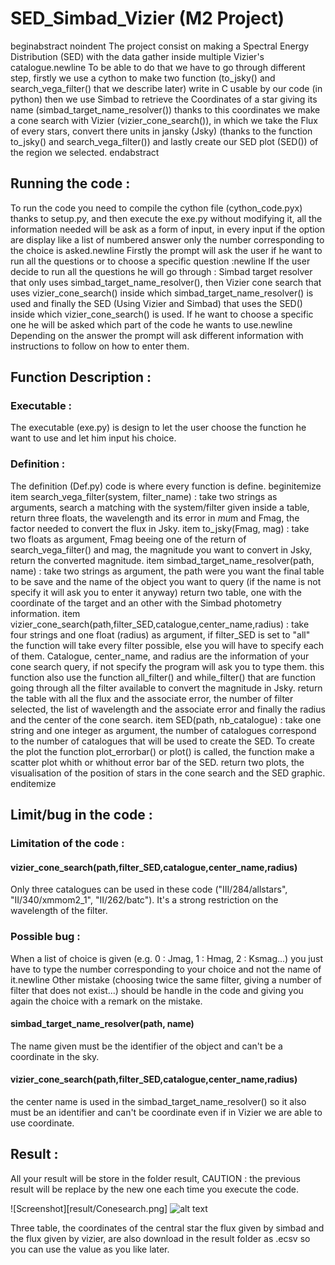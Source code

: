 # SED_Simbad_Vizier (M2 Project)


beginabstract
noindent 
The project consist on making a Spectral Energy Distribution (SED) with the data gather inside multiple Vizier's catalogue.newline To be able to do that we have to go through different step, firstly we use a cython to make two function (to_jsky() and search_vega_filter() that we describe later) write in C usable by our code (in python) then we use Simbad to retrieve the Coordinates of a star giving its name (simbad_target_name_resolver()) thanks to this coordinates we make a cone search with Vizier (vizier_cone_search()), in which we take the Flux of every stars, convert there units in jansky (Jsky) (thanks to the function to_jsky() and search_vega_filter()) and lastly create our SED plot (SED()) of the region we selected.
endabstract

## Running the code :
To run the code you need to compile the cython file (cython_code.pyx) thanks to setup.py, and then execute the exe.py without modifying it, all the information needed will be ask as a form of input, in every input if the option are display like a list of numbered answer only the number corresponding to the choice is asked.newline Firstly the prompt will ask the user if he want to run all the questions or to choose a specific question :newline If the user decide to run all the questions he will go through : Simbad target resolver that only uses simbad_target_name_resolver(), then Vizier cone search that uses vizier_cone_search() inside which simbad_target_name_resolver() is used and finally the SED (Using Vizier and Simbad) that uses the SED() inside which vizier_cone_search() is used.
If he want to choose a specific one he will be asked which part of the code he wants to use.newline
Depending on the answer the prompt will ask different information with instructions to follow on how to enter them.
## Function Description :
### Executable :
The executable (exe.py) is design to let the user choose the function he want to use and let him input his choice.
### Definition :
The definition (Def.py) code is where every function is define.
beginitemize
    item search_vega_filter(system, filter_name) : take two strings as arguments, search a matching with the system/filter given inside a table, return three floats, the wavelength and its error in $mu$m and Fmag, the factor needed to convert the flux in Jsky.
    item to_jsky(Fmag, mag) : take two floats as argument, Fmag beeing one of the return of search_vega_filter() and mag, the magnitude you want to convert in Jsky, return the converted magnitude.
    item simbad_target_name_resolver(path, name) : take two strings as argument, the path were you want the final table to be save and the name of the object you want to query (if the name is not specify it will ask you to enter it anyway) return two table, one with the coordinate of the target and an other with the Simbad photometry information.
    item vizier_cone_search(path,filter_SED,catalogue,center_name,radius) : take four strings and one float (radius) as argument, if filter_SED is set to "all" the function will take every filter possible, else you will have to specify each of them. Catalogue, center_name, and radius are the information of your cone search query, if not specify the program will ask you to type them. this function also use the function all_filter() and while_filter() that are function going through all the filter available to convert the magnitude in Jsky. return the table with all the flux and the associate error, the number of filter selected, the list of wavelength and the associate error and finally the radius and the center of the cone search.
    item SED(path, nb_catalogue) : take one string and one integer as argument, the number of catalogues correspond to the number of catalogues that will be used to create the SED. To create the plot the function plot_errorbar() or plot() is called, the function make a scatter plot whith or whithout error bar of the SED. return two plots, the visualisation of the position of stars in the cone search and the SED graphic.
enditemize


## Limit/bug in the code :
### Limitation of the code :
#### vizier_cone_search(path,filter_SED,catalogue,center_name,radius)
Only three catalogues can be used in these code ("III/284/allstars", "II/340/xmmom2_1", "II/262/batc"). It's a strong restriction on the wavelength of the filter.
### Possible bug :
When a list of choice is given (e.g. 0 : Jmag, 1 : Hmag, 2 : Ksmag...) you just have to type the number corresponding to your choice and not the name of it.newline Other mistake (choosing twice the same filter, giving a number of filter that does not exist...) should be handle in the code and giving you again the choice with a remark on the mistake.

#### simbad_target_name_resolver(path, name)
The name given must be the identifier of the object and can't be a coordinate in the sky.
#### vizier_cone_search(path,filter_SED,catalogue,center_name,radius)
the center name is used in the simbad_target_name_resolver() so it also must be an identifier and can't be coordinate even if in Vizier we are able to use coordinate.

## Result :
All your result will be store in the folder result, CAUTION : the previous result will be replace by the new one each time you execute the code.

![Screenshot][result/Conesearch.png]
![alt text](https://github.com/rvanco/SED_Simbad_Vizier/blob/result/SED.png?raw=true)

Three table, the coordinates of the central star the flux given by simbad and the flux given by vizier, are also download in the result folder as .ecsv so you can use the value as you like later.
